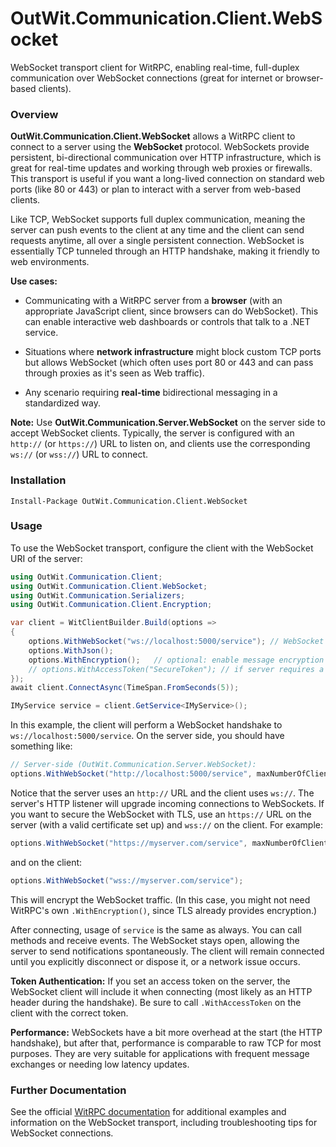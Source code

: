 
# OutWit.Communication.Client.WebSocket

WebSocket transport client for WitRPC, enabling real-time, full-duplex communication over WebSocket connections (great for internet or browser-based clients).

### Overview

**OutWit.Communication.Client.WebSocket** allows a WitRPC client to connect to a server using the **WebSocket** protocol. WebSockets provide persistent, bi-directional communication over HTTP infrastructure, which is great for real-time updates and working through web proxies or firewalls. This transport is useful if you want a long-lived connection on standard web ports (like 80 or 443) or plan to interact with a server from web-based clients.

Like TCP, WebSocket supports full duplex communication, meaning the server can push events to the client at any time and the client can send requests anytime, all over a single persistent connection. WebSocket is essentially TCP tunneled through an HTTP handshake, making it friendly to web environments.

**Use cases:**

-   Communicating with a WitRPC server from a **browser** (with an appropriate JavaScript client, since browsers can do WebSocket). This can enable interactive web dashboards or controls that talk to a .NET service.
    
-   Situations where **network infrastructure** might block custom TCP ports but allows WebSocket (which often uses port 80 or 443 and can pass through proxies as it's seen as Web traffic).
    
-   Any scenario requiring **real-time** bidirectional messaging in a standardized way.
    

**Note:** Use **OutWit.Communication.Server.WebSocket** on the server side to accept WebSocket clients. Typically, the server is configured with an `http://` (or `https://`) URL to listen on, and clients use the corresponding `ws://` (or `wss://`) URL to connect.

### Installation

```shell
Install-Package OutWit.Communication.Client.WebSocket
```

### Usage

To use the WebSocket transport, configure the client with the WebSocket URI of the server:

```csharp
using OutWit.Communication.Client;
using OutWit.Communication.Client.WebSocket;
using OutWit.Communication.Serializers;
using OutWit.Communication.Client.Encryption;

var client = WitClientBuilder.Build(options =>
{
    options.WithWebSocket("ws://localhost:5000/service"); // WebSocket endpoint URI
    options.WithJson();
    options.WithEncryption();   // optional: enable message encryption on top of WebSocket
    // options.WithAccessToken("SecureToken"); // if server requires a token
});
await client.ConnectAsync(TimeSpan.FromSeconds(5));

IMyService service = client.GetService<IMyService>();
```

In this example, the client will perform a WebSocket handshake to `ws://localhost:5000/service`. On the server side, you should have something like:

```csharp
// Server-side (OutWit.Communication.Server.WebSocket):
options.WithWebSocket("http://localhost:5000/service", maxNumberOfClients: 10);
```

Notice that the server uses an `http://` URL and the client uses `ws://`. The server's HTTP listener will upgrade incoming connections to WebSockets. If you want to secure the WebSocket with TLS, use an `https://` URL on the server (with a valid certificate set up) and `wss://` on the client. For example:

```csharp
options.WithWebSocket("https://myserver.com/service", maxNumberOfClients: 10);
```

and on the client:

```csharp
options.WithWebSocket("wss://myserver.com/service");
```

This will encrypt the WebSocket traffic. (In this case, you might not need WitRPC's own `.WithEncryption()`, since TLS already provides encryption.)

After connecting, usage of `service` is the same as always. You can call methods and receive events. The WebSocket stays open, allowing the server to send notifications spontaneously. The client will remain connected until you explicitly disconnect or dispose it, or a network issue occurs.

**Token Authentication:** If you set an access token on the server, the WebSocket client will include it when connecting (most likely as an HTTP header during the handshake). Be sure to call `.WithAccessToken` on the client with the correct token.

**Performance:** WebSockets have a bit more overhead at the start (the HTTP handshake), but after that, performance is comparable to raw TCP for most purposes. They are very suitable for applications with frequent message exchanges or needing low latency updates.

### Further Documentation

See the official [WitRPC documentation](https://witrpc.io/) for additional examples and information on the WebSocket transport, including troubleshooting tips for WebSocket connections.